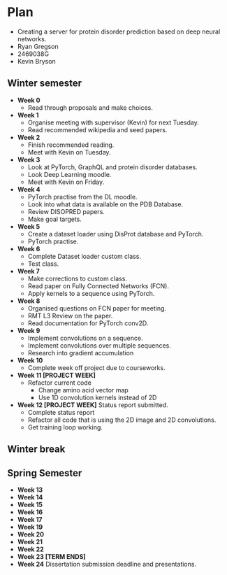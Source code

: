 # Plan

* Creating a server for protein disorder prediction based on deep neural networks.
* Ryan Gregson
* 2469038G
* Kevin Bryson

## Winter semester

* **Week 0**
  - Read through proposals and make choices.
* **Week 1**
  - Organise meeting with supervisor (Kevin) for next Tuesday. 
  - Read recommended wikipedia and seed papers.
* **Week 2**
  - Finish recommended reading. 
  - Meet with Kevin on Tuesday.
* **Week 3**
  - Look at PyTorch, GraphQL and protein disorder databases. 
  - Look Deep Learning moodle.
  - Meet with Kevin on Friday.
* **Week 4**
  - PyTorch practise from the DL moodle. 
  - Look into what data is available on the PDB Database. 
  - Review DISOPRED papers. 
  - Make goal targets. 
* **Week 5**
  - Create a dataset loader using DisProt database and PyTorch.
  - PyTorch practise.
* **Week 6**
  - Complete Dataset loader custom class.
  - Test class.
* **Week 7**
  - Make corrections to custom class.
  - Read paper on Fully Connected Networks (FCN).
  - Apply kernels to a sequence using PyTorch.
* **Week 8**
  - Organised questions on FCN paper for meeting.
  - RMT L3 Review on the paper.
  - Read documentation for PyTorch conv2D.
* **Week 9**
  - Implement convolutions on a sequence.
  - Implement convolutions over multiple sequences.
  - Research into gradient accumulation
* **Week 10**
  - Complete week off project due to courseworks.
* **Week 11 [PROJECT WEEK]**
  - Refactor current code
    - Change amino acid vector map
    - Use 1D convolution kernels instead of 2D
* **Week 12 [PROJECT WEEK]** Status report submitted.
  - Complete status report
  - Refactor all code that is using the 2D image and 2D convolutions.
  - Get training loop working.

## Winter break

## Spring Semester

* **Week 13**
* **Week 14**
* **Week 15**
* **Week 16**
* **Week 17**
* **Week 19**
* **Week 20**
* **Week 21**
* **Week 22**
* **Week 23 [TERM ENDS]**
* **Week 24** Dissertation submission deadline and presentations.

